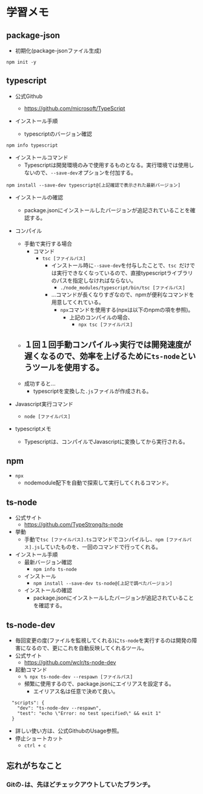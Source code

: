 # 学習メモ
##  package-json
- 初期化(package-jsonファイル生成)
```
npm init -y
```

## typescript
- 公式Github
  - https://github.com/microsoft/TypeScript

- インストール手順
  - typescriptのバージョン確認
```
npm info typescript
```

  - インストールコマンド
    - Typescriptは開発環境のみで使用するものとなる。実行環境では使用しないので、`--save-dev`オプションを付加する。
```
npm install --save-dev typescript@[上記確認で表示された最新バージョン]
```
  - インストールの確認
    - package.jsonにインストールしたバージョンが追記されていることを確認する。

- コンパイル
  - 手動で実行する場合
    - コマンド
      - `tsc [ファイルパス]`
        - インストール時に`--save-dev`を付与したことで、`tsc `だけでは実行できなくなっているので、直接typescriptライブラリのパスを指定しなければならない。
          - `./node_modules/typescript/bin/tsc [ファイルパス]`
        - ...コマンドが長くなりすぎなので、npmが便利なコマンドを用意してくれている。
          - `npx`コマンドを使用する(npxは以下のnpmの項を参照)。
            - 上記のコンパイルの場合、
              - `npx tsc [ファイルパス]`
  - １回１回手動コンパイル→実行では開発速度が遅くなるので、効率を上げるために`ts-node`というツールを使用する。
    - 
  - 成功すると...
    - typescriptを変換した`.js`ファイルが作成される。
- Javascript実行コマンド
  - `node [ファイルパス]`

- typescriptメモ
  - Typescriptは、コンパイルでJavascriptに変換してから実行される。


## npm
- `npx`
  - nodemodule配下を自動で探索して実行してくれるコマンド。

## ts-node
- 公式サイト
  - https://github.com/TypeStrong/ts-node
- 挙動
  - 手動で`tsc [ファイルパス].ts`コマンドでコンパイルし、`npm [ファイルパス].js`していたものを、一回のコマンドで行ってくれる。
- インストール手順
  - 最新バージョン確認
    - `npm info ts-node`
  - インストール
    - `npm install --save-dev ts-node@[上記で調べたバージョン]`
  - インストールの確認
    - package.jsonにインストールしたバージョンが追記されていることを確認する。

## ts-node-dev
- 毎回変更の度(ファイルを監視してくれる)に`ts-node`を実行するのは開発の障害になるので、更にこれを自動反映してくれるツール。
- 公式サイト
  - https://github.com/wclr/ts-node-dev
- 起動コマンド
  - `% npx ts-node-dev --respawn [ファイルパス]`
  - 頻繁に使用するので、package.jsonにエイリアスを設定する。
    - エイリアス名は任意で決めて良い。
```
  "scripts": {
    "dev": "ts-node-dev --respawn",
    "test": "echo \"Error: no test specified\" && exit 1"
  }
```
  - 詳しい使い方は、公式GithubのUsage参照。
- 停止ショートカット
  - `ctrl + c`
## 忘れがちなこと
### Gitの`-`は、先ほどチェックアウトしていたブランチ。
